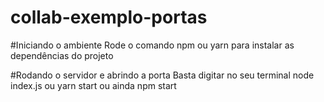 # collab-exemplo-portas

#Iniciando o ambiente
Rode o comando npm ou yarn para instalar as dependências do projeto

#Rodando o servidor e abrindo a porta
Basta digitar no seu terminal node index.js ou yarn start ou ainda npm start
